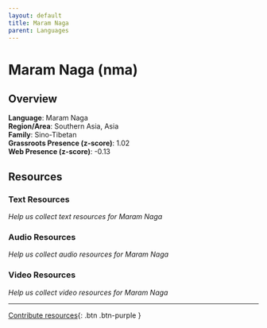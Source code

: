 ```yaml
---
layout: default
title: Maram Naga
parent: Languages
---
```


# Maram Naga (nma)

## Overview

**Language**: Maram Naga  
**Region/Area**: Southern Asia, Asia  
**Family**: Sino-Tibetan  
**Grassroots Presence (z-score)**: 1.02  
**Web Presence (z-score)**: -0.13  

## Resources

### Text Resources
*Help us collect text resources for Maram Naga*

### Audio Resources
*Help us collect audio resources for Maram Naga*

### Video Resources
*Help us collect video resources for Maram Naga*

---

[Contribute resources](https://forms.office.com/e/1SfLJx3u1r){: .btn .btn-purple }
